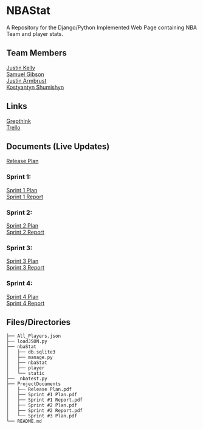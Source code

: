 # NBAStat
A Repository for the Django/Python Implemented Web Page containing NBA Team and player stats.

## Team Members
[Justin Kelly](https://github.com/JustinJKelly)  
[Samuel Gibson](https://github.com/sammgibson)  
[Justin Armbrust](https://github.com/Justin-Armbrust)  
[Kostyantyn Shumishyn](https://github.com/Kshumishyn)  

## Links
[Grepthink](https://www.grepthink.com/project/nbastats/)  
[Trello](https://trello.com/b/1YdRzshT/nba-stat)  

## Documents (Live  Updates)
[Release Plan](https://docs.google.com/document/d/1nJGOxF5GoE3BxtW1B5ujn3DLQTCFF8OjEpv2Y7UUhI4/edit?usp=sharing)  

### Sprint 1:
[Sprint 1 Plan](https://docs.google.com/document/d/1tbNu38Wda2Chr2G6RD29FZIok0ideNPkI4XeGHe6ceg/edit?usp=sharing)  
[Sprint 1 Report](https://docs.google.com/document/d/1VpJ8YTTr0-iarhR6Wa5_Arjf1HhlIie8K5JfZdxIv9c/edit?usp=sharing)  


### Sprint 2:
[Sprint 2 Plan](https://docs.google.com/document/d/1Cy32H088HgJUuOSLkKJtrASwZ8ID_g09SayusXHgvas/edit?usp=sharing)  
[Sprint 2 Report](https://docs.google.com/document/d/1UtFOsaPV_hweyOPeC5Phii_Mb9HpCiFwD0E-VRr7Ihs/edit?usp=sharing)  


### Sprint 3:
[Sprint 3 Plan](https://docs.google.com/document/d/1kdrpzKujRP6eHbeuwFmMqcZQ63IMKpuTDUGNrhRC99w/edit?usp=sharing)  
[Sprint 3 Report](https://docs.google.com/document/d/1RCVtMuMpe9iiU4wDPxOQFqN7wDGbUvd1hxNS1fuReTU/edit?usp=sharing)  


### Sprint 4:
[Sprint 4 Plan](https://docs.google.com/document/d/1COXk3VyuFRoEVnb-JLJxKLkeWnljcLDOGC4WISU71rM/edit?usp=sharing)  
[Sprint 4 Report](Unavailable)

## Files/Directories  
```
├── All_Players.json  
├── loadJSON.py  
├── nbaStat  
│   ├── db.sqlite3  
│   ├── manage.py  
│   ├── nbaStat  
│   ├── player  
│   └── static  
├── _nbatest.py  
├── ProjectDocuments  
│   ├── Release Plan.pdf  
│   ├── Sprint #1 Plan.pdf  
│   ├── Sprint #1 Report.pdf  
│   ├── Sprint #2 Plan.pdf  
│   ├── Sprint #2 Report.pdf  
│   └── Sprint #3 Plan.pdf  
└── README.md  
```
